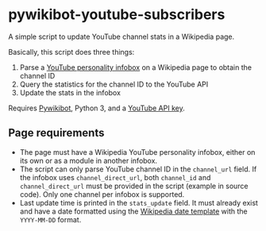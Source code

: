 # pywikibot-youtube-subscribers
A simple script to update YouTube channel stats in a Wikipedia page. 

Basically, this script does three things:
1. Parse a [YouTube personality infobox](https://en.wikipedia.org/wiki/Template:Infobox_YouTube_personality) on a Wikipedia page to obtain the channel ID 
2. Query the statistics for the channel ID to the YouTube API 
3. Update the stats in the infobox

Requires [Pywikibot](https://www.mediawiki.org/wiki/Manual:Pywikibot), Python 3, and a [YouTube API key](https://developers.google.com/youtube/v3/getting-started).

## Page requirements
* The page must have a Wikipedia YouTube personality infobox, either on its own or as a module in another infobox.
* The script can only parse YouTube channel ID in the ```channel_url``` field. If the infobox uses ```channel_direct_url```, both ```channel_id``` and ```channel_direct_url``` must be provided in the script (example in source code). Only one channel per infobox is supported.
* Last update time is printed in the ```stats_update``` field. It must already exist and have a date formatted using the [Wikipedia date template](https://en.wikipedia.org/wiki/Template:Date) with the ```YYYY-MM-DD``` format.
